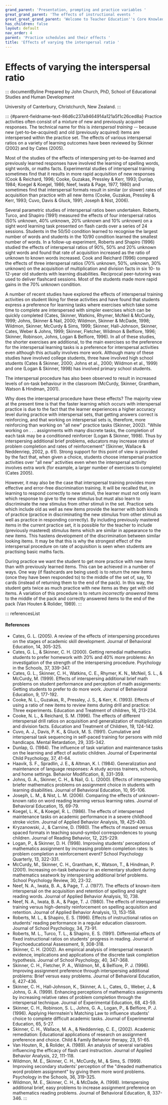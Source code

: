 ```yaml
---
grand_parent: 'Presentation, prompting and practice variables '
great_grand_parent: 'The effects of instructional events '
great_great_grand_parent: 'Welcome to Teacher Education''s Core Knowledge and Skills.'
has_children: false
layout: default
nav_order: 4
parent: 'Practice schedules and their effects '
title: 'Effects of varying the interspersal ratio '
---
```

# Effects of varying the interspersal ratio 


::: documentByline
Prepared by John Church, PhD, School of Educational Studies and Human
Development

University of Canterbury, Christchurch, New Zealand.
:::

::: {#parent-fieldname-text-86d6c237a9464914a121a5f1c26ced8a}
Practice activities often consist of a mixture of new and previously
acquired responses. The technical name for this is *interspersal
training* -- because new (yet-to-be-acquired) and old (previously
acquired) items are interspersed within the practice set. The effects of
various interspersal ratios on a variety of learning outcomes have been
reviewed by Skinner (2002) and by Cates (2005).

Most of the studies of the effects of interspersing yet-to-be-learned
and previously learned responses have involved the learning of spelling
words, sight words, or maths facts. Experimental studies of interspersal
training sometimes find that it results in more rapid acquisition of new
responses (Cook & Reichard, 1996; Cooke, Guzakas, Pressley & Kerr, 1993;
Dunlap, 1984; Koegel & Koegel, 1986; Neef, Iwata & Page, 1977, 1980) and
sometimes find that interspersal formats result in similar (or slower)
rates of acquisition than practice with all new items (Cooke, Guzakas,
Pressley & Kerr, 1993; Cuvo, Davis & Gluck, 1991; Joseph & Nist, 2006).

Several parametric studies of interspersal ratios been undertaken.
Roberts, Turco, and Shapiro (1991) measured the effects of four
interspersal ratios (50% unknown, 40% unknown, 20% unknown and 10%
unknown) on a sight word learning task presented on flash cards over a
series of 24 sessions. Students in the 50/50 condition learned to
recognise the largest number of words and students in the 10/90
condition learned the smallest number of words. In a follow-up
experiment, Roberts and Shapiro (1996) studied the effects of
interspersal ratios of 90%, 50% and 20% unknown sight words and found
that rate of acquisition increased as the ratio of unknown to known
words increased. Cook and Reichard (1996) compared the effects of three
interspersal ratios (70% unknown, 50%, unknown, 30% unknown) on the
acquisition of multiplication and division facts in six 10- to 12-year
old students with learning disabilities. Reciprocal peer-tutoring was
used to deliver flashcard sessions. Most of the students made more rapid
gains in the 70% unknown condition.

A number of recent studies have explored the effects of interspersal
training activities on student liking for these activities and have
found that students express a preference for learning tasks where
exercises which take some time to complete are interspersed with simpler
exercises which can be quickly completed (Cates, Skinner, Watkins,
Rhymer, McNeil & McCurdy, 1999; Johns, Skinner & Nail, 2000; Wildmon,
Skinner & McDade, 1998; Wildmon, Skinner, McCurdy & Sims, 1999; Skinner,
Hall-Johnson, Skinner, Cates, Weber & Johns, 1999; Skinner, Fletcher,
Wildmon & Belfiore, 1996; Skinner, Robinson, Johns, Logan & Belfiore,
1996). In all of these studies, the shorter exercises are additional, to
the main exercises so the preference for the interspersal learning tasks
is a preference for interspersal activities even although this actually
involves more work. Although many of these studies have involved college
students, three have involved high school students (Cates & Skinner,
2000; Johns et al., 2000; Wildmon et al., 1999) and one (Logan &
Skinner, 1998) has involved primary school students.

The interspersal procedure has also been observed to result in increased
levels of on-task behaviour in the classroom (McCurdy, Skinner,
Grantham, Watson & Hindman, 2001).

Why does the interspersal procedure have these effects? The majority
view at the present time is that the faster learning which occurs with
interspersal practice is due to the fact that the learner experiences a
higher accuracy level during practice with interspersal sets, that
getting answers correct is reinforcing, and that working on interspersal
sets is, therefore, more reinforcing than working on "all new" practice
tasks (Skinner, 2002). "While working on . . . assignments with many
discrete tasks, the completion of each task may be a conditioned
reinforcer (Logan & Skinner, 1998). Thus by interspersing additional
brief problems, educators may increase rates of problem completion and
rates of reinforcement" (Skinner, Wallace & Neddenriep, 2002, p. 61).
Strong support for this point of view is provided by the fact that, when
given a choice, students choose interspersal practice activities over
"all new" activities even when the interspersal activity involves extra
work (for example, a larger number of exercises to complete) (Cates
2005).

However, it may also be the case that interspersal training provides
more effective and error-free discrimination training. It will be
recalled that, in learning to respond correctly to new stimuli, the
learner must not only learn which response to give to the new stimulus
but must also learn to discriminate the new stimulus from other stimuli
in the set. Practice sets which include old as well as new items provide
the learner with both kinds of practice (practice in discriminating the
new stimulus from other stimuli as well as practice in responding
correctly). By including previously mastered items in the current
practice set, it is possible for the teacher to include (previously
mastered) stimulus items which are similar in appearance to the new
items. This hastens development of the discrimination between similar
looking items. It may be that this is why the strongest effect of the
interspersal procedure on rate of acquisition is seen when students are
practising basic maths facts.

During practice we want the student to get more practice with new items
than with previously learned items. This can be achieved in a number of
ways. One way (if flashcards are being used) is to return the new items
(once they have been responded to) to the middle of the set of, say, 10
cards (instead of returning them to the end of the pack). In this way,
the student gets twice as much practice with new items as they get with
old items. A variation of this procedure is to return *incorrectly
answered* items to the middle of the pack and correctly answered items
to the end of the pack (Van Houten & Rolider, 1989).
:::

::: referencesList
#### References

-   Cates, G. L. (2005). A review of the effects of interspersing
    procedures on the stages of academic skill development. Journal of
    Behavioral Education, 14, 305-325.
-   Cates, G. L., & Skinner, C. H. (2000). Getting remedial mathematics
    students to prefer homework with 20% and 40% more problems: An
    investigation of the strength of the interspersing procedure.
    Psychology in the Schools, 37, 339-347.
-   Cates, G. L., Skinner, C. H., Watkins, C. E., Rhymer, K. N.,
    McNeil, S. L., & McCurdy, M. (1999). Effects of interspersing
    additional brief math problems on student performance and perception
    of math assignments: Getting students to prefer to do more work.
    Journal of Behavioral Education, 9, 177-192.
-   Cooke, N. L., Guzakas, R., Pressley, J. S., & Kerr, K. (1993).
    Effects of using a ratio of new items to review items during drill
    and practice: Three experiments. Education and Treatment of
    children, 16, 213-234.
-   Cooke, N. L., & Reichard, S. M. (1996). The effects of different
    interspersal drill ratios on acquisition and generalization of
    multiplication and division facts. Education and Treatment of
    Children, 19, 124-142.
-   Cuvo, A. J., Davis, P. K., & Gluck, M. S. (1991). Cumulative and
    interspersal task sequencing in self-paced training for persons with
    mild handicaps. Mental Retardation, 29, 335-342.
-   Dunlap, G. (1984). The influence of task variation and maintenance
    tasks on the learning and affect of autistic children. Journal of
    Experimental Child Psychology, 37, 41-64.
-   Haavik, S. F., Spradlin, J. E., & Altman, K. I. (1984).
    Generalization and maintenance of language responses: A study across
    trainers, schools, and home settings. Behavior Modification, 8,
    331-359.
-   Johns, G. A., Skinner, C. H., & Nail, G. L. (2000). Effects of
    interspersing briefer mathematics problems on assignment choice in
    students with learning disabilities. Journal of Behavioral
    Education, 10, 95-106.
-   Joseph, L. M., & Nist, L. M. (2006). Comparing the effects of
    unknown-known ratio on word reading learning versus learning rates.
    Journal of Behavioral Education, 15, 69-79.
-   Koegel, L. K., & Koegel, R. L. (1986). The effects of interspersed
    maintenance tasks on academic performance in a severe childhood
    stroke victim. Journal of Applied Behavior Analysis, 19, 425-430.
-   Kryzanowski, J., & Carnine, D. (1980). The effects of massed versus
    spaced formats in teaching sound-symbol correspondences to young
    children. Journal of Reading Behavior, 12, 225-229.
-   Logan, P., & Skinner, D. H. (1998). Improving students' perceptions
    of mathematics assignment by increasing problem completion rates: Is
    problem completion a reinforcement event? School Psychology
    Quarterly, 13, 322-331.
-   McCurdy, M., Skinner, C. H., Grantham, K., Watson, T., & Hindman, P.
    (2001). Increasing on-task behaviour in an elementary student during
    mathematics seatwork by interspersing additional brief problems.
    School Psychology Review, 30, 23-32.
-   Neef, N. A., Iwata, B. A., & Page, T. J. (1977). The effects of
    known-item interspersal on the acquisition and retention of spelling
    and sight reading words. Journal of Applied Behavior Analysis, 10,
    738.
-   Neef, N. A., Iwata, B. A., & Page, T. J. (1980). The effects of
    interspersal training versus high-density reinforcement on spelling
    acquisition and retention. Journal of Applied Behavior Analysis, 13,
    153-158.
-   Roberts, M. L., & Shapiro, E. S. (1996). Effects of instructional
    ratios on students' reading performance in a regular education
    classroom. Journal of School Psychology, 34, 73-91.
-   Roberts, M. L., Turco, T. L., & Shapiro, E. S. (1991). Differential
    effects of fixed instructional ratios on students' progress in
    reading. Journal of Psychoeducational Assessment, 9, 308-318.
-   Skinner, C. H. (2002). An empirical analysis of interspersal
    research evidence, implications and applications of the discrete
    task completion hypothesis. Journal of School Psychology, 40,
    347-368.
-   Skinner, C. H., Fletcher, P. A., Wildmon, M., & Belfiore, P. J.
    (1996). Improving assignment preference through interspersing
    additional problems: Brief versus easy problems. Journal of
    Behavioral Education, 6, 427-436.
-   Skinner, C. H., Hall-Johnson, K., Skinner, A. L., Cates, G., Weber,
    J., & Johns, G. A. (1999). Enhancing perceptions of mathematics
    assignments by increasing relative rates of problem completion
    through the interspersal technique. Journal of Experimental
    Education, 68, 43-59.
-   Skinner, C. H., Robinson, S. L., Johns, G. A., Logan, P., &
    Belfiore, P. J. (1996). Applying Herrnstein's Matching Law to
    influence students' choice to complete difficult academic tasks.
    Journal of Experimental Education, 65, 5-27.
-   Skinner, C. H., Wallace, M. A., & Neddenriep, C. E., (2002).
    Academic remediation: Educational applications of research on
    assignment preference and choice. Child & Family Behavior therapy,
    23, 51-65.
-   Van Houten, R., & Rolider, A. (1989). An analysis of several
    variables influencing the efficacy of flash card instruction.
    Journal of Applied Behavior Analysis, 22, 111-118.
-   Wildmon, M. E., Skinner, C. H., McCurdy, M., & Sims, S. (1999).
    Improving secondary students' perception of the "dreaded mathematics
    word problem assignment" by giving them more word problems.
    Psychology in the Schools, 36, 319-325.
-   Wildmon, M. E., Skinner, C. H., & McDade, A. (1998). Interspersing
    additional brief, easy problems to increase assignment preference on
    mathematics reading problems. Journal of Behavioral Education, 8,
    337-346.
:::
